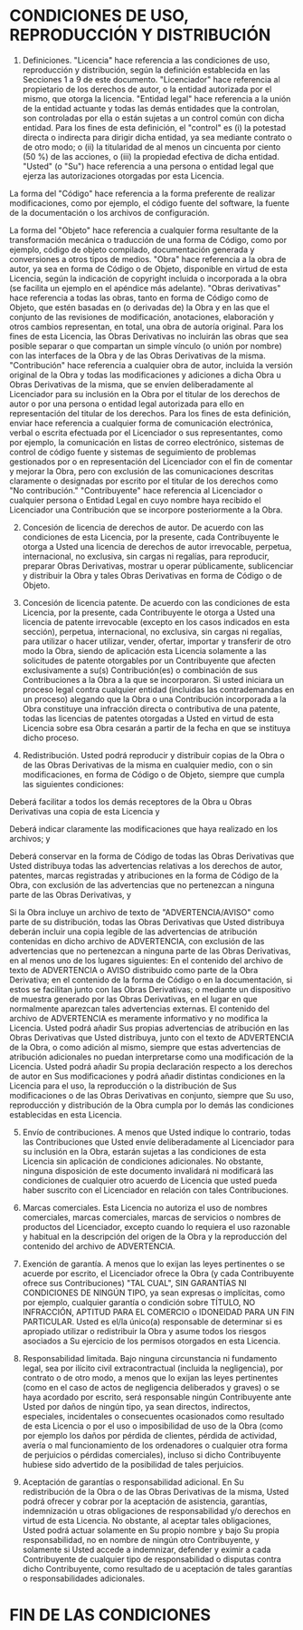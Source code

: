 # CONDICIONES DE USO, REPRODUCCIÓN Y DISTRIBUCIÓN

1. Definiciones.
"Licencia" hace referencia a las condiciones de uso, reproducción y distribución, según la definición establecida en las Secciones 1 a 9 de este documento.
"Licenciador" hace referencia al propietario de los derechos de autor, o la entidad autorizada por el mismo, que otorga la licencia.
"Entidad legal" hace referencia a la unión de la entidad actuante y todas las demás entidades que la controlan, son controladas por ella o están sujetas a un control común con dicha entidad. Para los fines de esta definición, el "control" es (i) la potestad directa o indirecta para dirigir dicha entidad, ya sea mediante contrato o de otro modo; o (ii) la titularidad de al menos un cincuenta por ciento (50 %) de las acciones, o (iii) la propiedad efectiva de dicha entidad.
"Usted" (o "Su") hace referencia a una persona o entidad legal que ejerza las autorizaciones otorgadas por esta Licencia.

La forma del "Código" hace referencia a la forma preferente de realizar modificaciones, como por ejemplo, el código fuente del software, la fuente de la documentación o los archivos de configuración.

La forma del "Objeto" hace referencia a cualquier forma resultante de la transformación mecánica o traducción de una forma de Código, como por ejemplo, código de objeto compilado, documentación generada y conversiones a otros tipos de medios.
"Obra" hace referencia a la obra de autor, ya sea en forma de Código o de Objeto, disponible en virtud de esta Licencia, según la indicación de copyright incluida o incorporada a la obra (se facilita un ejemplo en el apéndice más adelante).
"Obras derivativas" hace referencia a todas las obras, tanto en forma de Código como de Objeto, que estén basadas en (o derivadas de) la Obra y en las que el conjunto de las revisiones de modificación, anotaciones, elaboración y otros cambios representan, en total, una obra de autoría original. Para los fines de esta Licencia, las Obras Derivativas no incluirán las obras que sea posible separar o que compartan un simple vínculo (o unión por nombre) con las interfaces de la Obra y de las Obras Derivativas de la misma.
"Contribución" hace referencia a cualquier obra de autor, incluida la versión original de la Obra y todas las modificaciones y adiciones a dicha Obra u Obras Derivativas de la misma, que se envíen deliberadamente al Licenciador para su inclusión en la Obra por el titular de los derechos de autor o por una persona o entidad legal autorizada para ello en representación del titular de los derechos. Para los fines de esta definición, enviar hace referencia a cualquier forma de comunicación electrónica, verbal o escrita efectuada por el Licenciador o sus representantes, como por ejemplo, la comunicación en listas de correo electrónico, sistemas de control de código fuente y sistemas de seguimiento de problemas gestionados por o en representación del Licenciador con el fin de comentar y mejorar la Obra, pero con exclusión de las comunicaciones descritas claramente o designadas por escrito por el titular de los derechos como "No contribución."
"Contribuyente" hace referencia al Licenciador o cualquier persona o Entidad Legal en cuyo nombre haya recibido el Licenciador una Contribución que se incorpore posteriormente a la Obra.

2. Concesión de licencia de derechos de autor.
De acuerdo con las condiciones de esta Licencia, por la presente, cada Contribuyente le otorga a Usted una licencia de derechos de autor irrevocable, perpetua, internacional, no exclusiva, sin cargas ni regalías, para reproducir, preparar Obras Derivativas, mostrar u operar públicamente, sublicenciar y distribuir la Obra y tales Obras Derivativas en forma de Código o de Objeto.

3. Concesión de licencia patente.
De acuerdo con las condiciones de esta Licencia, por la presente, cada Contribuyente le otorga a Usted una licencia de patente irrevocable (excepto en los casos indicados en esta sección), perpetua, internacional, no exclusiva, sin cargas ni regalías, para utilizar o hacer utilizar, vender, ofertar, importar y transferir de otro modo la Obra, siendo de aplicación esta Licencia solamente a las solicitudes de patente otorgables por un Contribuyente que afecten exclusivamente a su(s) Contribución(es) o combinación de sus Contribuciones a la Obra a la que se incorporaron. Si usted iniciara un proceso legal contra cualquier entidad (incluidas las contrademandas en un proceso) alegando que la Obra o una Contribución incorporada a la Obra constituye una infracción directa o contributiva de una patente, todas las licencias de patentes otorgadas a Usted en virtud de esta Licencia sobre esa Obra cesarán a partir de la fecha en que se instituya dicho proceso.

4. Redistribución.
Usted podrá reproducir y distribuir copias de la Obra o de las Obras Derivativas de la misma en cualquier medio, con o sin modificaciones, en forma de Código o de Objeto, siempre que cumpla las siguientes condiciones:

Deberá facilitar a todos los demás receptores de la Obra u Obras Derivativas una copia de esta Licencia y

Deberá indicar claramente las modificaciones que haya realizado en los archivos; y

Deberá conservar en la forma de Código de todas las Obras Derivativas que Usted distribuya todas las advertencias relativas a los derechos de autor, patentes, marcas registradas y atribuciones en la forma de Código de la Obra, con exclusión de las advertencias que no pertenezcan a ninguna parte de las Obras Derivativas, y

Si la Obra incluye un archivo de texto de "ADVERTENCIA/AVISO" como parte de su distribución, todas las Obras Derivativas que Usted distribuya deberán incluir una copia legible de las advertencias de atribución contenidas en dicho archivo de ADVERTENCIA, con exclusión de las advertencias que no pertenezcan a ninguna parte de las Obras Derivativas, en al menos uno de los lugares siguientes: En el contenido del archivo de texto de ADVERTENCIA o AVISO distribuido como parte de la Obra Derivativa; en el contenido de la forma de Código o en la documentación, si estos se facilitan junto con las Obras Derivativas; o mediante un dispositivo de muestra generado por las Obras Derivativas, en el lugar en que normalmente aparezcan tales advertencias externas. El contenido del archivo de ADVERTENCIA es meramente informativo y no modifica la Licencia. Usted podrá añadir Sus propias advertencias de atribución en las Obras Derivativas que Usted distribuya, junto con el texto de ADVERTENCIA de la Obra, o como adición al mismo, siempre que estas advertencias de atribución adicionales no puedan interpretarse como una modificación de la Licencia. Usted podrá añadir Su propia declaración respecto a los derechos de autor en Sus modificaciones y podrá añadir distintas condiciones en la Licencia para el uso, la reproducción o la distribución de Sus modificaciones o de las Obras Derivativas en conjunto, siempre que Su uso, reproducción y distribución de la Obra cumpla por lo demás las condiciones establecidas en esta Licencia.

5. Envío de contribuciones.
A menos que Usted indique lo contrario, todas las Contribuciones que Usted envíe deliberadamente al Licenciador para su inclusión en la Obra, estarán sujetas a las condiciones de esta Licencia sin aplicación de condiciones adicionales. No obstante, ninguna disposición de este documento invalidará ni modificará las condiciones de cualquier otro acuerdo de Licencia que usted pueda haber suscrito con el Licenciador en relación con tales Contribuciones.

6. Marcas comerciales.
Esta Licencia no autoriza el uso de nombres comerciales, marcas comerciales, marcas de servicios o nombres de productos del Licenciador, excepto cuando lo requiera el uso razonable y habitual en la descripción del origen de la Obra y la reproducción del contenido del archivo de ADVERTENCIA.

7. Exención de garantía.
A menos que lo exijan las leyes pertinentes o se acuerde por escrito, el Licenciador ofrece la Obra (y cada Contribuyente ofrece sus Contribuciones) "TAL CUAL", SIN GARANTÍAS NI CONDICIONES DE NINGÚN TIPO, ya sean expresas o implícitas, como por ejemplo, cualquier garantía o condición sobre TÍTULO, NO INFRACCIÓN, APTITUD PARA EL COMERCIO o IDONEIDAD PARA UN FIN PARTICULAR. Usted es el/la único(a) responsable de determinar si es apropiado utilizar o redistribuir la Obra y asume todos los riesgos asociados a Su ejercicio de los permisos otorgados en esta Licencia.

8. Responsabilidad limitada.
Bajo ninguna circunstancia ni fundamento legal, sea por ilícito civil extracontractual (incluida la negligencia), por contrato o de otro modo, a menos que lo exijan las leyes pertinentes (como en el caso de actos de negligencia deliberados y graves) o se haya acordado por escrito, será responsable ningún Contribuyente ante Usted por daños de ningún tipo, ya sean directos, indirectos, especiales, incidentales o consecuentes ocasionados como resultado de esta Licencia o por el uso o imposibilidad de uso de la Obra (como por ejemplo los daños por pérdida de clientes, pérdida de actividad, avería o mal funcionamiento de los ordenadores o cualquier otra forma de perjuicios o pérdidas comerciales), incluso si dicho Contribuyente hubiese sido advertido de la posibilidad de tales perjuicios.

9. Aceptación de garantías o responsabilidad adicional.
En Su redistribución de la Obra o de las Obras Derivativas de la misma, Usted podrá ofrecer y cobrar por la aceptación de asistencia, garantías, indemnización u otras obligaciones de responsabilidad y/o derechos en virtud de esta Licencia. No obstante, al aceptar tales obligaciones, Usted podrá actuar solamente en Su propio nombre y bajo Su propia responsabilidad, no en nombre de ningún otro Contribuyente, y solamente si Usted accede a indemnizar, defender y eximir a cada Contribuyente de cualquier tipo de responsabilidad o disputas contra dicho Contribuyente, como resultado de u aceptación de tales garantías o responsabilidades adicionales.

# FIN DE LAS CONDICIONES
